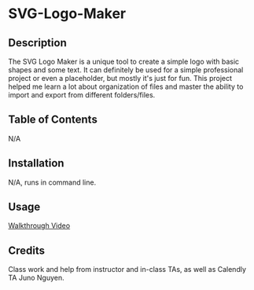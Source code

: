 # SVG-Logo-Maker

## Description

The SVG Logo Maker is a unique tool to create a simple logo with basic shapes and some text. It can definitely be used for a simple professional project or even a placeholder, but mostly it's just for fun. 
This project helped me learn a lot about organization of files and master the ability to import and export from different folders/files. 

## Table of Contents

N/A

## Installation

N/A, runs in command line.

## Usage

[Walkthrough Video](https://drive.google.com/file/d/1yDunIdX-8TUgXFmyGucwV166cPEVHlR4/view?usp=sharing)

## Credits

Class work and help from instructor and in-class TAs, as well as Calendly TA Juno Nguyen.
